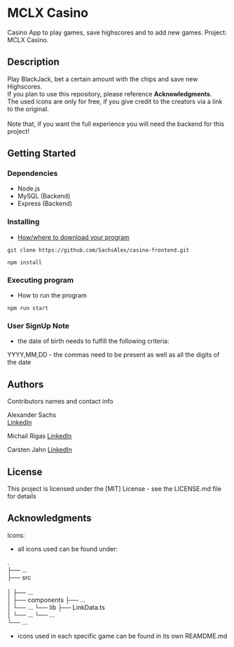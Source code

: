 # MCLX Casino

Casino App to play games, save highscores and to add new games. Project: MCLX Casino.

## Description

Play BlackJack, bet a certain amount with the chips and save new Highscores. <br />
If you plan to use this repository, please reference **Acknowledgments**. <br />
The used icons are only for free, if you give credit to the creators via a link to the original. <br />
<br />
Note that, if you want the full experience you will need the backend for this project!

## Getting Started

### Dependencies

- Node.js
- MySQL (Backend)
- Express (Backend)

### Installing

- [How/where to download your program](https://github.com/SachsAlex/casino-frontend.git)

```
git clone https://github.com/SachsAlex/casino-frontend.git
```

```
npm install
```

### Executing program

- How to run the program

```
npm run start
```

### User SignUp Note

- the date of birth needs to fulfill the following criteria:

YYYY,MM,DD - the commas need to be present as well as all the digits of the date

## Authors

Contributors names and contact info

Alexander Sachs  
[LinkedIn](https://www.linkedin.com/in/alexander-sachs-01a917308)

Michail Rigas
[LinkedIn](https://www.linkedin.com/in/michail-rigas-08b17445)

Carsten Jahn
[LinkedIn](https://www.linkedin.com/in/carsten-jahn-056764105/)

## License

This project is licensed under the [MIT] License - see the LICENSE.md file for details

## Acknowledgments

Icons:

- all icons used can be found under:

.<br />
├── ...<br />
├── src<br />                   
│   ├── ...<br />
│   ├── components  ├── ...<br />
│   └── ...         └── lib    ├── LinkData.ts<br />
│   └── ...         └── ...<br />
└── ...

- icons used in each specific game can be found in its own REAMDME.md
